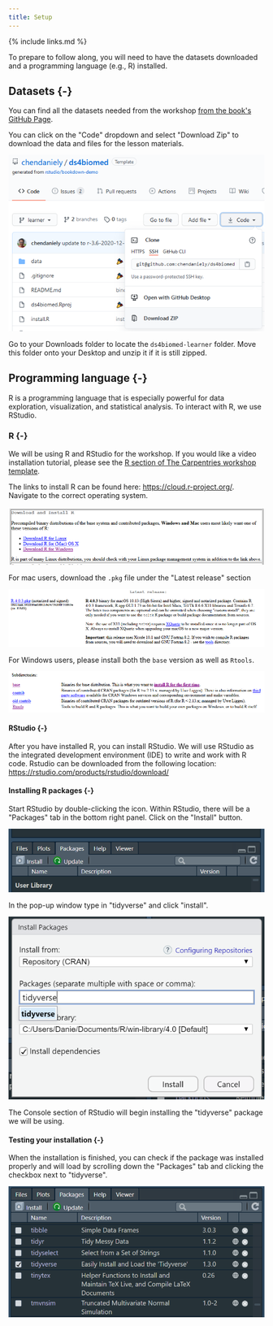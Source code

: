 ```yaml
---
title: Setup
---
```

{% include links.md %}

To prepare to follow along, you will need to have
the datasets downloaded and a programming language (e.g., R) installed.

## Datasets {-}

You can find all the datasets needed from the workshop [from the book's GitHub Page](https://github.com/chendaniely/ds4biomed).

You can click on the "Code" dropdown and select "Download Zip" to download the data and files for the lesson materials.

![download zip file from Github](./fig/github-download_zip.PNG)

Go to your Downloads folder to locate the `ds4biomed-learner` folder. Move this folder onto your Desktop and unzip it if it is still zipped.

## Programming language {-}

R is a programming language that is especially powerful for data exploration, visualization, and statistical analysis. To interact with R, we use RStudio. 


### R {-}

We will be using R and RStudio for the workshop.
If you would like a video installation tutorial,
please see the
[R section of The Carpentries workshop template](https://carpentries.github.io/workshop-template/#r).

The links to install R can be found here: https://cloud.r-project.org/.
Navigate to the correct operating system.

![download R](./fig/website-r_download.PNG)

For mac users, download the `.pkg` file under the "Latest release" section

![download R for Mac](./fig/website-r_download-mac.PNG)

For Windows users, please install both the `base` version as well as `Rtools`.

![download R for Windows](./fig/website-r_download-windows.PNG)

#### RStudio {-}

After you have installed R, you can install RStudio.
We will use RStudio as the integrated development environment (IDE) to write and work with R code.
Rstudio can be downloaded from the following location: https://rstudio.com/products/rstudio/download/

#### Installing R packages {-}

Start RStudio by double-clicking the icon.
Within RStudio, there will be a "Packages" tab in the bottom right panel.
Click on the "Install" button.

![RStudio packages tab](./fig/rstudio-packages_tab.PNG)

In the pop-up window type in "tidyverse" and click "install".

![Install packages](./fig/rstudio-install_packages.PNG)

The Console section of RStudio will begin installing the "tidyverse" package we will be using.

#### Testing your installation {-}

When the installation is finished, you can check if the package was installed properly and will load
by scrolling down the "Packages" tab and clicking the checkbox next to "tidyverse".

![load tidyverse library](./fig/rstudio-check_tidyverse.PNG)
